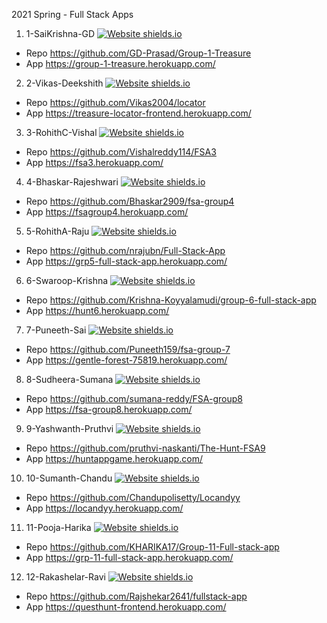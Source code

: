 2021 Spring - Full Stack Apps

1. 1-SaiKrishna-GD  [![Website shields.io](https://img.shields.io/website-up-down-green-red/http/shields.io.svg)](https://group-1-treasure.herokuapp.com/)
  - Repo <https://github.com/GD-Prasad/Group-1-Treasure> 
  - App <https://group-1-treasure.herokuapp.com/>
2. 2-Vikas-Deekshith [![Website shields.io](https://img.shields.io/website-up-down-green-red/http/shields.io.svg)](https://treasure-locator-frontend.herokuapp.com/)
  - Repo <https://github.com/Vikas2004/locator> 
  - App <https://treasure-locator-frontend.herokuapp.com/>
3. 3-RohithC-Vishal   [![Website shields.io](https://img.shields.io/website-up-down-green-red/http/shields.io.svg)](https://fsa3.herokuapp.com/) 
  - Repo <https://github.com/Vishalreddy114/FSA3> 
  - App <https://fsa3.herokuapp.com/>
4. 4-Bhaskar-Rajeshwari  [![Website shields.io](https://img.shields.io/website-up-down-green-red/http/shields.io.svg)](https://fsagroup4.herokuapp.com/)
  - Repo <https://github.com/Bhaskar2909/fsa-group4> 
  - App <https://fsagroup4.herokuapp.com/>
5. 5-RohithA-Raju   [![Website shields.io](https://img.shields.io/website-up-down-green-red/http/shields.io.svg)](https://grp5-full-stack-app.herokuapp.com/)
  - Repo <https://github.com/nrajubn/Full-Stack-App> 
  - App <https://grp5-full-stack-app.herokuapp.com/>
6. 6-Swaroop-Krishna   [![Website shields.io](https://img.shields.io/website-up-down-green-red/http/shields.io.svg)](https://hunt6.herokuapp.com/)
  - Repo <https://github.com/Krishna-Koyyalamudi/group-6-full-stack-app> 
  - App <https://hunt6.herokuapp.com/>
7. 7-Puneeth-Sai  [![Website shields.io](https://img.shields.io/website-up-down-green-red/http/shields.io.svg)](https://gentle-forest-75819.herokuapp.com/)
  - Repo <https://github.com/Puneeth159/fsa-group-7> 
  - App <https://gentle-forest-75819.herokuapp.com/>
8. 8-Sudheera-Sumana   [![Website shields.io](https://img.shields.io/website-up-down-green-red/http/shields.io.svg)](https://fsa-group8.herokuapp.com/)
  - Repo <https://github.com/sumana-reddy/FSA-group8> 
  - App <https://fsa-group8.herokuapp.com/>
9. 9-Yashwanth-Pruthvi  [![Website shields.io](https://img.shields.io/website-up-down-green-red/http/shields.io.svg)](https://huntappgame.herokuapp.com/)
  - Repo <https://github.com/pruthvi-naskanti/The-Hunt-FSA9> 
  - App <https://huntappgame.herokuapp.com/>
10. 10-Sumanth-Chandu  [![Website shields.io](https://img.shields.io/website-up-down-green-red/http/shields.io.svg)](https://locandyy.herokuapp.com/)
   - Repo <https://github.com/Chandupolisetty/Locandyy> 
   - App <https://locandyy.herokuapp.com/>
11. 11-Pooja-Harika   [![Website shields.io](https://img.shields.io/website-up-down-green-red/http/shields.io.svg)](https://grp-11-full-stack-app.herokuapp.com/)
   - Repo <https://github.com/KHARIKA17/Group-11-Full-stack-app> 
   - App <https://grp-11-full-stack-app.herokuapp.com/>
12. 12-Rakashelar-Ravi  [![Website shields.io](https://img.shields.io/website-up-down-green-red/http/shields.io.svg)](https://questhunt-frontend.herokuapp.com/)
   - Repo <https://github.com/Rajshekar2641/fullstack-app> 
   - App <https://questhunt-frontend.herokuapp.com/>
 
